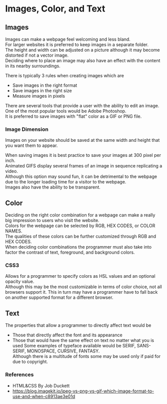 # Images, Color, and Text

## Images

Images can make a webpage feel welcoming and less bland. <br>
For larger websites it is preferred to keep images in a separate folder. <br>
The height and width can be adjusted on a picture although it may become distorted if not a vector image. <br>
Deciding where to place an image may also have an effect with the content in its nearby surroundings. <br>

There is typically 3 rules when creating images which are
- Save images in the right format
- Save images in the right size
- Measure images in pixels

There are several tools that provide a user with the ability to edit an image. <br>
One of the most popular tools would be Adobe Photoshop. <br>
It is preferred to save images with "flat" color as a GIF or PNG file. <br>

### Image Dimension

Images on your website should be saved at the same width and height that you want them to appear. <br>


When saving images it is best practice to save your images at 300 pixel per inch. <br>
Animated GIFS display several frames of an image in sequence replicating a video. <br>
Although this option may sound fun, it can be detrimental to the webpage due to the longer loading time for a visitor to the webpage.  <br>
Images also have the ability to be transparent. <br>

## Color

Deciding on the right color combination for a webpage can make a really big impression to users who visit the website. <br>
Colors for the webpage can be selected by RGB, HEX CODES, or COLOR NAMES. <br>
The qualities of these colors can be further customized through RGB and HEX CODES. <br>
When deciding color combinations the programmer must also take into factor the contrast of text, foreground, and background colors. <br>

### CSS3

Allows for a programmer to specify colors as HSL values and an optional opacity value. <br>
Although this may be the most customizable in terms of color choice, not all browsers support it.
This in turn may have a programmer have to fall back on another supported format for a different browser. <br>

## Text

The properties that allow a programmer to directly affect text would be <br>
- Those that directly affect the font and its appearance
- Those that would have the same effect on text no matter what you is used
Some examples of typeface available would be SERIF, SANS-SERIF, MONOSPACE, CURSIVE, FANTASY. <br>
Although there is a multitude of fonts some may be used only if paid for due to copyright. <br>

### References
- HTML&CSS By Job Duckett
- https://blog.imagekit.io/jpeg-vs-png-vs-gif-which-image-format-to-use-and-when-c8913ae3e01d